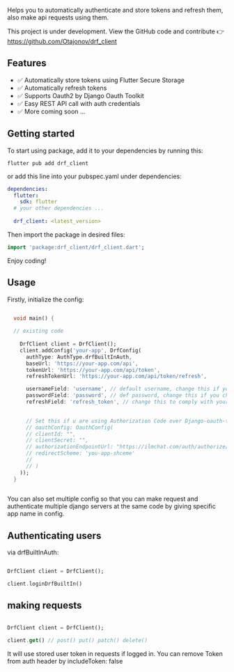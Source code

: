 Helps you to automatically authenticate and store tokens and refresh them, also make api requests using them.

This project is under development. View the GitHub code and contribute 👉 https://github.com/Otajonov/drf_client

## Features

- ✅ Automatically store tokens using Flutter Secure Storage
- ✅ Automatically refresh tokens
- ✅ Supports Oauth2 by Django Oauth Toolkit
- ✅ Easy REST API call with auth credentials
- ✅ More coming soon ...

## Getting started

To start using package, add it to your dependencies by running this:
```shell  
flutter pub add drf_client
```  
or add this line into your pubspec.yaml under dependencies:
```yaml
dependencies:  
  flutter:  
    sdk: flutter
  # your other dependencies ...
  
  drf_client: <latest_version>
```
Then import the package in desired files:

```dart
import 'package:drf_client/drf_client.dart'; 
```
Enjoy coding!

## Usage

Firstly, initialize the config:
```dart  

  void main() {
  
  // existing code
  
    DrfClient client = DrfClient();
    client.addConfig('your-app', DrfConfig(
      authType: AuthType.drfBuiltInAuth,
      baseUrl: 'https://your-app.com/api',
      tokenUrl: 'https://your-app.com/api/token',
      refreshTokenUrl: 'https://your-app.com/api/token/refresh',

      usernameField: 'username', // default username, change this if you are using custom user model in django
      passwordField: 'password', // def password, change this if you changed password field in you user model
      refreshField: 'refresh_token', // change this to comply with your token refresh logic if JWT used
      

      // Set this if u are using Authorization Code over Django-oauth-toolkit
      // oauthConfig: OauthConfig(
      // clientId: "",
      // clientSecret: "",
      // authorizationEndpointUrl: "https://ilmchat.com/auth/authorize/",
      // redirectScheme: 'you-app-shceme'
      //
      // )
    ));
  }
    
```  

You can also set multiple config so that you can make request and authenticate multiple django servers at the same code by giving specific app name in config.

## Authenticating users

via drfBuiltInAuth:

```dart

DrfClient client = DrfClient();

client.loginDrfBuiltIn()


```

## making requests

```dart

DrfClient client = DrfClient();

client.get() // post() put() patch() delete()


```

It will use stored user token in requests if logged in.
You can remove Token from auth header by includeToken: false
